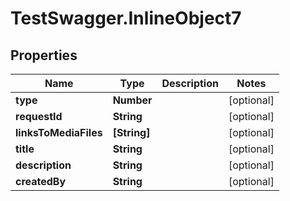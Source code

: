 # TestSwagger.InlineObject7

## Properties

Name | Type | Description | Notes
------------ | ------------- | ------------- | -------------
**type** | **Number** |  | [optional] 
**requestId** | **String** |  | [optional] 
**linksToMediaFiles** | **[String]** |  | [optional] 
**title** | **String** |  | [optional] 
**description** | **String** |  | [optional] 
**createdBy** | **String** |  | [optional] 


